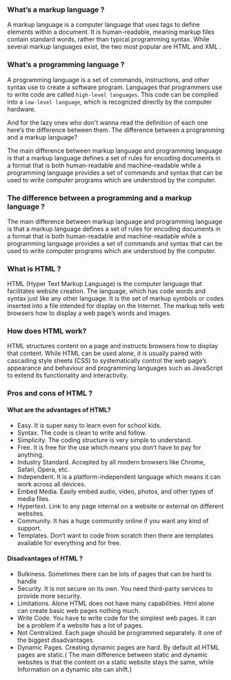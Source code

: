 ### What’s a markup language ?

A markup language is a computer language that uses tags to define elements within a document. It is human-readable, meaning markup files contain standard words, rather than typical programming syntax. While several markup languages exist, the two most popular are HTML and XML .

### What’s a programming language ?

A programming language is a set of commands, instructions, and other syntax use to create a software program. Languages that programmers use to write code are called `high-level languages`. This code can be compiled into a `low-level language`, which is recognized directly by the computer hardware.

And for the lazy ones who don't wanna read the definition of each one here’s the difference between them. The difference between a programming and a markup language?

The main difference between markup language and programming language is that a markup language defines a set of rules for encoding documents in a format that is both human-readable and machine-readable while a programming language provides a set of commands and syntax that can be used to write computer programs which are understood by the computer.

### The difference between a programming and a markup language ?

The main difference between markup language and programming language is that a markup language defines a set of rules for encoding documents in a format that is both human-readable and machine-readable while a programming language provides a set of commands and syntax that can be used to write computer programs which are understood by the computer.

### What is HTML ?

HTML (Hyper Text Markup Language) is the computer language that facilitates website creation. The language, which has code words and syntax just like any other language. It is the set of markup symbols or codes inserted into a file intended for display on the Internet. The markup tells web browsers how to display a web page’s words and images.

### How does HTML work?

HTML structures content on a page and instructs browsers how to display that content. While HTML can be used alone, it is usually paired with cascading style sheets (CSS) to systematically control the web page’s appearance and behaviour and programming languages such as JavaScript to extend its functionality and interactivity.

### Pros and cons of HTML ?

#### What are the advantages of HTML?

- Easy. It is super easy to learn even for school kids.
- Syntax. The code is clean to write and follow.
- Simplicity. The coding structure is very simple to understand.
- Free. It is free for the use which means you don’t have to pay for anything.
- Industry Standard. Accepted by all modern browsers like Chrome, Safari, Opera, etc.
- Independent. It is a platform-independent language which means it can work across all devices.
- Embed Media. Easily embed audio, video, photos, and other types of media files.
- Hypertext. Link to any page internal on a website or external on different websites.
- Community. It has a huge community online if you want any kind of support.
- Templates. Don’t want to code from scratch then there are templates available for everything and for free.

#### Disadvantages of HTML ?

- Bulkiness. Sometimes there can be lots of pages that can be hard to handle
- Security. It is not secure on its own. You need third-party services to provide more security.
- Limitations. Alone HTML does not have many capabilities. Html alone can create basic web pages nothing much.
- Write Code. You have to write code for the simplest web pages. It can be a problem if a website has a lot of pages.
- Not Centralized. Each page should be programmed separately. It one of the biggest disadvantages.
- Dynamic Pages. Creating dynamic pages are hard. By default all HTML pages are static.( The main difference between static and dynamic websites is that the content on a static website stays the same, while Information on a dynamic site can shift.)

